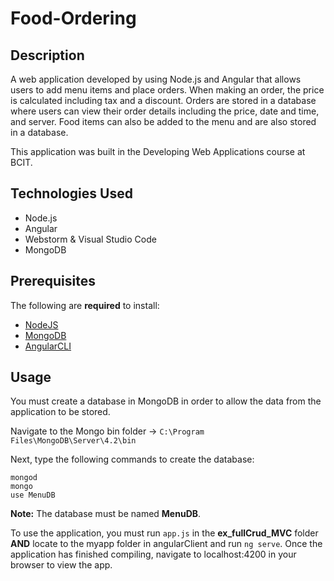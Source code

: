 # Food-Ordering

## Description
A web application developed by using Node.js and Angular that allows users to add menu items and place orders. When making an order, the price is calculated including tax and a discount. Orders are stored in a database where users can view their order details including the price, date and time, and server. Food items can also be added to the menu and are also stored in a database.

This application was built in the Developing Web Applications course at BCIT.

## Technologies Used
- Node.js
- Angular
- Webstorm & Visual Studio Code
- MongoDB

## Prerequisites
The following are **required** to install:
  - [NodeJS](https://nodejs.org/en/)
  - [MongoDB](https://www.mongodb.com/try/download/community)
  - [AngularCLI](https://cli.angular.io/)

## Usage
You must create a database in MongoDB in order to allow the data from the application to be stored.

Navigate to the Mongo bin folder -> `C:\Program Files\MongoDB\Server\4.2\bin`

Next, type the following commands to create the database: 

```
mongod
mongo
use MenuDB
```

**Note:** The database must be named **MenuDB**.

To use the application, you must run `app.js` in the **ex_fullCrud_MVC** folder **AND** locate to the myapp folder in angularClient and run `ng serve`. Once the application has finished compiling, navigate to localhost:4200 in your browser to view the app.
